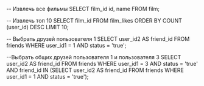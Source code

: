 

-- Извлечь все фильмы
SELECT film_id id,
	name
FROM film;

-- Извлечь топ 10
SELECT film_id
FROM film_likes
ORDER BY COUNT (user_id) DESC
LIMIT 10;

-- Выбрать друзей пользователя 1
SELECT user_id2 AS friend_id
FROM friends
WHERE user_id1 = 1 
AND status = 'true';

--Выбрать общих друзей пользователя 1 и пользователя 3
SELECT user_id2 AS friend_id
FROM friends
WHERE user_id1 = 3 
AND status = 'true'
AND friend_id IN 
(SELECT user_id2 AS friend_id
FROM friends
WHERE user_id1 = 1 
AND status = 'true');

	
